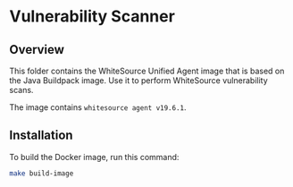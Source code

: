 # Vulnerability Scanner

## Overview

This folder contains the WhiteSource Unified Agent image that is based on the Java Buildpack image. Use it to perform WhiteSource vulnerability scans.

The image contains `whitesource agent v19.6.1`.

## Installation

To build the Docker image, run this command:

```bash
make build-image
```
